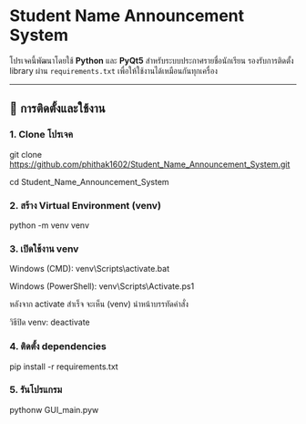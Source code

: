 # Student Name Announcement System

โปรเจคนี้พัฒนาโดยใช้ **Python** และ **PyQt5** สำหรับระบบประกาศรายชื่อนักเรียน
รองรับการติดตั้ง library ผ่าน `requirements.txt` เพื่อให้ใช้งานได้เหมือนกันทุกเครื่อง

---

## 🚀 การติดตั้งและใช้งาน

### 1. Clone โปรเจค
git clone https://github.com/phithak1602/Student_Name_Announcement_System.git

cd Student_Name_Announcement_System

### 2. สร้าง Virtual Environment (venv)
python -m venv venv

### 3. เปิดใช้งาน venv
Windows (CMD): venv\Scripts\activate.bat

Windows (PowerShell): venv\Scripts\Activate.ps1

หลังจาก activate สำเร็จ จะเห็น (venv) นำหน้าบรรทัดคำสั่ง

วิธีปิด venv: deactivate

### 4. ติดตั้ง dependencies
pip install -r requirements.txt

### 5. รันโปรแกรม
pythonw GUI_main.pyw
